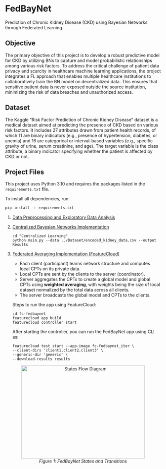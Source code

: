 # FedBayNet
Prediction of Chronic Kidney Disease (CKD) using Bayesian Networks through Federated Learning.

## Objective
The primary objective of this project is to develop a robust predictive model for CKD by utilizing BNs to capture and model probabilistic relationships among various risk factors. To address the critical challenge of patient data privacy and scarcity in healthcare machine learning applications, the project integrates a FL approach that enables multiple healthcare institutions to collaboratively train the BN model on decentralized data. This ensures that sensitive patient data is never exposed outside the source institution, minimizing the risk of data breaches and unauthorized access. 

## Dataset
The Kaggle “Risk Factor Prediction of Chronic Kidney Disease” dataset is a medical dataset aimed at predicting the presence of CKD based on various risk factors. It includes 27 attributes drawn from patient health records, of which 11 are binary indicators (e.g., presence of hypertension, diabetes, or anemia) and 16 are categorical or interval-based variables (e.g., specific gravity of urine, serum creatinine, and age). The target variable is the class attribute, a binary indicator specifying whether the patient is affected by CKD or not.

## Project Files
This project uses Python 3.10 and requires the packages listed in the `requirements.txt` file.

To install all dependencies, run:

```bash
pip install -r requirements.txt
```

1. [Data Preprocessing and Exploratory Data Analysis](./Exploratory%20Data%20Analysis)
2. [Centralized Bayesian Networks Implementation](./Centralized%20Learning)
   ```
   cd "Centralized Learning"
   python main.py --data ../Dataset/encoded_kidney_data.csv --output Results
   ```
3. [Federated Averaging Implementation (FeatureCloud)](./fc-fedbaynet)
   - Each client (participant) learns network structure and computes local CPTs on its private data.
   - Local CPTs are sent by the clients to the server (coordinator).
   - Server aggregates the CPTs to create a global model and global CPTs using **weighted averaging**, with weights being the size of local dataset normalized by the total data across all clients.
   - The server broadcasts the global model and CPTs to the clients.
  
   Steps to run the app using FeatureCloud:
   ```
   cd fc-fedbaynet
   featurecloud app build
   featurecloud controller start
   ```
   After starting the controller, you can run the FedBayNet app using CLI as:
   ```
   featurecloud test start --app-image fc-fedbaynet_iter \
   --client-dirs 'client1,client2,client3' \
   --generic-dir 'generic' \
   --download-results results
   ```
<p align="center">
<img width="400" height="300" alt="States Flow Diagram" src="https://github.com/user-attachments/assets/5dbf302a-b09f-468c-bc7a-0990bcd06b4c" />
  <br>
  <em>Figure 1: FedBayNet States and Transitions</em>
</p>


